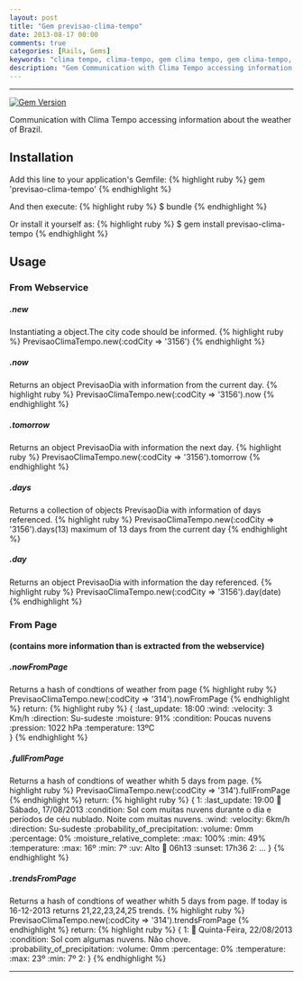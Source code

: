 ```yaml
---
layout: post
title: "Gem previsao-clima-tempo"
date: 2013-08-17 00:00
comments: true
categories: [Rails, Gems]
keywords: "clima tempo, clima-tempo, gem clima tempo, gem clima-tempo, previsao tempo, previsao-clima-tempo, gem" 
description: "Gem Communication with Clima Tempo accessing information about the weather of Brazil."
---
```

---


<!--more-->
[![Gem Version](https://badge.fury.io/rb/previsao-clima-tempo.png)](http://badge.fury.io/rb/previsao-clima-tempo)

Communication with Clima Tempo accessing information about the weather of Brazil.

## Installation

Add this line to your application's Gemfile:
{% highlight ruby %}
    gem 'previsao-clima-tempo'
{% endhighlight %}

And then execute:
{% highlight ruby %}
    $ bundle
{% endhighlight %}

Or install it yourself as:
{% highlight ruby %}
    $ gem install previsao-clima-tempo
{% endhighlight %}

## Usage
	 
### From Webservice
#####  .new
Instantiating a object.The city code should be informed.
	 {% highlight ruby %}
PrevisaoClimaTempo.new(:codCity => '3156')
     {% endhighlight %}
##### .now     
Returns an object PrevisaoDia with information from the current day.
     {% highlight ruby %}
     PrevisaoClimaTempo.new(:codCity => '3156').now
     {% endhighlight %}
##### .tomorrow     
Returns an object PrevisaoDia with information the next day.
     {% highlight ruby %}
     PrevisaoClimaTempo.new(:codCity => '3156').tomorrow
     {% endhighlight %}
##### .days     
Returns a collection of objects PrevisaoDia with information of days referenced.
     {% highlight ruby %}
     PrevisaoClimaTempo.new(:codCity => '3156').days(13) maximum of 13 days from the current day
     {% endhighlight %}
##### .day     
Returns an object PrevisaoDia with information the day referenced.
     {% highlight ruby %}
     PrevisaoClimaTempo.new(:codCity => '3156').day(date)
     {% endhighlight %}
     
### From Page
#### (contains more information than is extracted from the webservice)
##### .nowFromPage     
Returns a hash of condtions of weather from page
     {% highlight ruby %}
	 PrevisaoClimaTempo.new(:codCity => '314').nowFromPage
	 {% endhighlight %}
return:
	 {% highlight ruby %}
	 {
		:last_update: 18:00
		:wind:
		  :velocity: 3 Km/h
		  :direction: Su-sudeste
		:moisture: 91%
		:condition: Poucas nuvens
		:pression: 1022 hPa
		:temperature: 13ºC  
 	 }
 	 {% endhighlight %}
##### .fullFromPage 	 
Returns a hash of condtions of weather whith 5 days from page.
     {% highlight ruby %}
  	 PrevisaoClimaTempo.new(:codCity => '314').fullFromPage
  	 {% endhighlight %}
return:
	 {% highlight ruby %}
	 {
		1:
		  :last_update: 19:00
		  :date: Sábado, 17/08/2013
		  :condition: Sol com muitas nuvens durante o dia e períodos de céu nublado. Noite
		    com muitas nuvens.
		  :wind:
		    :velocity: 6km/h
		    :direction: Su-sudeste
		  :probability_of_precipitation:
		    :volume: 0mm
		    :percentage: 0%
		  :moisture_relative_complete:
		    :max: 100%
		    :min: 49%
		  :temperature:
		    :max: 16º
		    :min: 7º
		  :uv: Alto
		  :sunrise: 06h13
		  :sunset: 17h36
		2: ...
 	 }
 	 {% endhighlight %}
##### .trendsFromPage 	 
Returns a hash of condtions of weather whith 5 days from page.
If today is 16-12-2013 returns 21,22,23,24,25 trends.
	 {% highlight ruby %}
  	 PrevisaoClimaTempo.new(:codCity => '314').trendsFromPage
  	 {% endhighlight %}
return:
	 {% highlight ruby %}
	 {
		1:
		  :date: Quinta-Feira, 22/08/2013
		  :condition: Sol com algumas nuvens. Não chove.
		  :probability_of_precipitation:
		    :volume: 0mm
		    :percentage: 0%
		  :temperature:
		    :max: 23º
		    :min: 7º
		2: 
 	 }
 	 {% endhighlight %}
 	 
---
